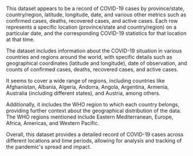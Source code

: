This dataset appears to be a record of COVID-19 cases by province/state, country/region, latitude, longitude, date, and various other metrics such as confirmed cases, deaths, recovered cases, and active cases. Each row represents a specific location (province/state and country/region) on a particular date, and the corresponding COVID-19 statistics for that location at that time.

The dataset includes information about the COVID-19 situation in various countries and regions around the world, with specific details such as geographical coordinates (latitude and longitude), date of observation, and counts of confirmed cases, deaths, recovered cases, and active cases.

It seems to cover a wide range of regions, including countries like Afghanistan, Albania, Algeria, Andorra, Angola, Argentina, Armenia, Australia (including different states), and Austria, among others.

Additionally, it includes the WHO region to which each country belongs, providing further context about the geographical distribution of the data. The WHO regions mentioned include Eastern Mediterranean, Europe, Africa, Americas, and Western Pacific. 

Overall, this dataset provides a detailed record of COVID-19 cases across different locations and time periods, allowing for analysis and tracking of the pandemic's spread and impact.

